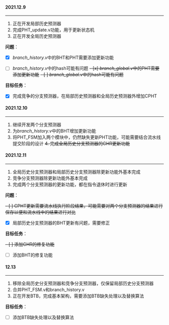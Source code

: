 #### 2021.12.9

---

1. 正在开发局部历史预测器
2. 完成PHT_update.v功能，用于更新状态机
3. 正在开发全局历史预测器



**问题**：

- [x] *branch_history.v*中的BHT和PHT需要添加更新功能
- [ ] *branch_history.v*中的hash可能有问题
~~- [x] *branch_global.v*中的PHT需要添加更新功能~~
~~- [ ] *branch_global.v*中的hash可能有问题~~



**目标任务**：

- [x] 完成竞争的分支预测器，在局部历史预测器和全局历史预测器外增加CPHT



#### 2021.12.10

---

1. 继续开发两个分支预测器
2. 为*branch_history.v*中的BHT增加更新功能
3. 将PHT_FSM加入两个模块中，仍然缺失更新PHT功能，可能需要结合流水线提交阶段的设计
~~4. 完成全局历史分支预测器的GHR更新功能~~



#### 2021.12.11

---

1. 全局历史分支预测器和局部历史分支预测器除更新功能外基本完成
2. 竞争分支预测器除更新功能外基本完成
3. 完成两个分支预测器的更新功能，都在指令退休时进行更新



**问题**：

~~- [ ] CPHT更新需要流水线执行阶段结果，可能需要对两个分支预测器的结果进行保存以便和流水线中的结果进行对比~~
- [x] 局部历史分支预测器的BHT更新有问题，需要修正



**目标任务**：

~~- [ ] 添加GHR的修复功能~~
- [ ] 添加BHT的修复功能



#### 12.13

---

1. 移除全局历史分支预测器和竞争分支预测器，仅保留局部历史分支预测器
2. 合并PHT_FSM.v和branch_history.v
3. 正在开发BTB，完成基本架构，需要添加BTB缺失处理以及替换算法



**目标任务**：

- [ ] 添加BTB缺失处理以及替换算法